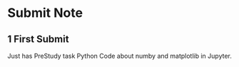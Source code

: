 # Submit Note

## 1 First Submit
Just has PreStudy task Python Code about numby and matplotlib in Jupyter.
